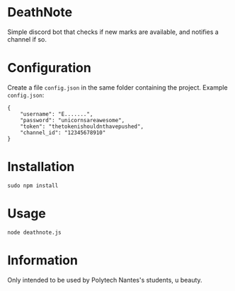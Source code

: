 # DeathNote
Simple discord bot that checks if new marks are available, and notifies a channel if so.

# Configuration
Create a file `config.json` in the same folder containing the project.
Example `config.json`:
```
{
    "username": "E.......",
    "password": "unicornsareawesome",
    "token": "thetokenishouldnthavepushed",
    "channel_id": "12345678910"
}
```

# Installation
`sudo npm install`

# Usage
`node deathnote.js`

# Information
Only intended to be used by Polytech Nantes's students, u beauty.
